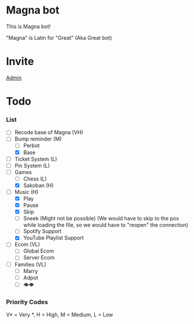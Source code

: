 # Magna bot

This is Magna bot!

"Magna" is Latin for "Great" (Aka Great bot)

# Invite

[Admin](https://discord.com/api/oauth2/authorize?client_id=793281470696652821&permissions=8&scope=bot%20applications.commands)

# Todo

### List

- [ ] Recode base of Magna (VH)
- [ ] Bump reminder (M)
  - [ ] Perbot
  - [x] Base
- [ ] Ticket System (L)
- [ ] Pin System (L)
- [ ] Games 
  - [ ] Chess (L)
  - [x] Sakoban (H)
- [ ] Music (H)
  - [x] Play
  - [x] Pause
  - [x] Skip
  - [ ] Sneek (Might not be possible) (We would have to skip to the pos while loading the file, so we would have to "reopen" the connection)
  - [ ] Spotify Support
  - [x] YouTube Playlist Support
- [ ] Ecom (VL)
  - [ ] Global Ecom
  - [ ] Server Ecom
- [ ] Families (VL)
  - [ ] Marry
  - [ ] Adpot
  - [ ] 👁️👁️
  
### Priority Codes

V* = Very *, H = High, M = Medium, L = Low
